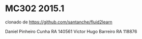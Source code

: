# MC302 2015.1
clonado de https://github.com/santanche/fluid2learn

Daniel Pinheiro Cunha	RA 140561
Victor Hugo Barreiro	RA 118876